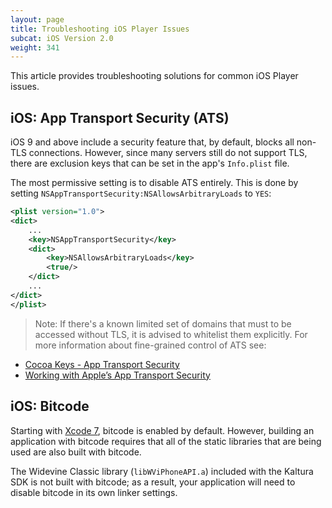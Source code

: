 ```yaml
---
layout: page
title: Troubleshooting iOS Player Issues
subcat: iOS Version 2.0
weight: 341
---
```


This article provides troubleshooting solutions for common iOS Player issues.

## iOS: App Transport Security (ATS)  

iOS 9 and above include a security feature that, by default, blocks all non-TLS connections. However, since many servers still do not support TLS, there are exclusion keys that can be set in the app's `Info.plist` file.

The most permissive setting is to disable ATS entirely. This is done by setting `NSAppTransportSecurity:NSAllowsArbitraryLoads` to `YES`:

```xml
<plist version="1.0">
<dict>
	...
	<key>NSAppTransportSecurity</key>
	<dict>
		<key>NSAllowsArbitraryLoads</key>
		<true/>
	</dict>
	...
</dict>
</plist>
```

> Note: If there's a known limited set of domains that must to be accessed without TLS, it is advised to whitelist them explicitly. 
For more information about fine-grained control of ATS see:
* [Cocoa Keys - App Transport Security]( https://developer.apple.com/library/ios/documentation/General/Reference/InfoPlistKeyReference/Articles/CocoaKeys.html#//apple_ref/doc/plist/info/NSAppTransportSecurity)
* [Working with Apple’s App Transport Security]( http://www.neglectedpotential.com/2015/06/working-with-apples-application-transport-security/)

## iOS: Bitcode  

Starting with [Xcode 7](https://developer.apple.com/library/ios/releasenotes/DeveloperTools/RN-Xcode/Chapters/xc7_release_notes.html), bitcode is enabled by default. However, building an application with bitcode requires that all of the static libraries that are being used are also built with bitcode.

The Widevine Classic library (`libWViPhoneAPI.a`) included with the Kaltura SDK is not built with bitcode; as a result, your application will need to disable bitcode in its own linker settings.
